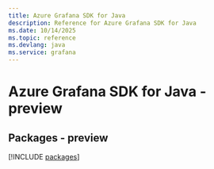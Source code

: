 ```yaml
---
title: Azure Grafana SDK for Java
description: Reference for Azure Grafana SDK for Java
ms.date: 10/14/2025
ms.topic: reference
ms.devlang: java
ms.service: grafana
---
```

# Azure Grafana SDK for Java - preview
## Packages - preview
[!INCLUDE [packages](grafana-index.md)]